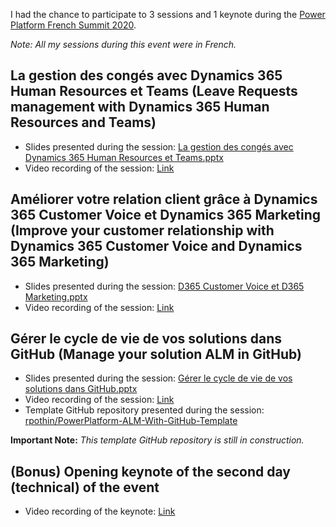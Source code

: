 I had the chance to participate to 3 sessions and 1 keynote during the [Power Platform French Summit 2020](https://www.powerplatformfrenchsummit.com/).

*Note: All my sessions during this event were in French.*

## La gestion des congés avec Dynamics 365 Human Resources et Teams (Leave Requests management with Dynamics 365 Human Resources and Teams)

- Slides presented during the session: [La gestion des congés avec Dynamics 365 Human Resources et Teams.pptx](https://github.com/rpothin/Presentations/blob/main/20201119_PowerPlatformFrenchSummit_2020/La%20gestion%20des%20cong%C3%A9s%20avec%20Dynamics%20365%20Human%20Resources%20et%20Teams.pptx)
- Video recording of the session: [Link]()

## Améliorer votre relation client grâce à Dynamics 365 Customer Voice et Dynamics 365 Marketing (Improve your customer relationship with Dynamics 365 Customer Voice and Dynamics 365 Marketing)

- Slides presented during the session: [D365 Customer Voice et D365 Marketing.pptx](https://github.com/rpothin/Presentations/blob/main/20201119_PowerPlatformFrenchSummit_2020/D365%20Customer%20Voice%20et%20D365%20Marketing.pptx)
- Video recording of the session: [Link](https://www.youtube.com/watch?v=F0mhxaHCJBk&list=PLA7jzNAjK3ns5_5KkOeij2iuoL7ZUMSmL&index=14)

## Gérer le cycle de vie de vos solutions dans GitHub (Manage your solution ALM in GitHub)

- Slides presented during the session: [Gérer le cycle de vie de vos solutions dans GitHub.pptx](https://github.com/rpothin/Presentations/blob/main/20201119_PowerPlatformFrenchSummit_2020/G%C3%A9rer%20le%20cycle%20de%20vie%20de%20vos%20solutions%20dans%20GitHub.pptx)
- Video recording of the session: [Link](https://www.youtube.com/watch?v=TIzFwuiv0zY&list=PLA7jzNAjK3nsRhOOLPFSn17ofW3GRtcmX&index=14)
- Template GitHub repository presented during the session: [rpothin/PowerPlatform-ALM-With-GitHub-Template](https://github.com/rpothin/PowerPlatform-ALM-With-GitHub-Template)

**Important Note:** *This template GitHub repository is still in construction.*

## (Bonus) Opening keynote of the second day (technical) of the event

- Video recording of the keynote: [Link](https://www.youtube.com/watch?v=8pTRy9M5kOQ)